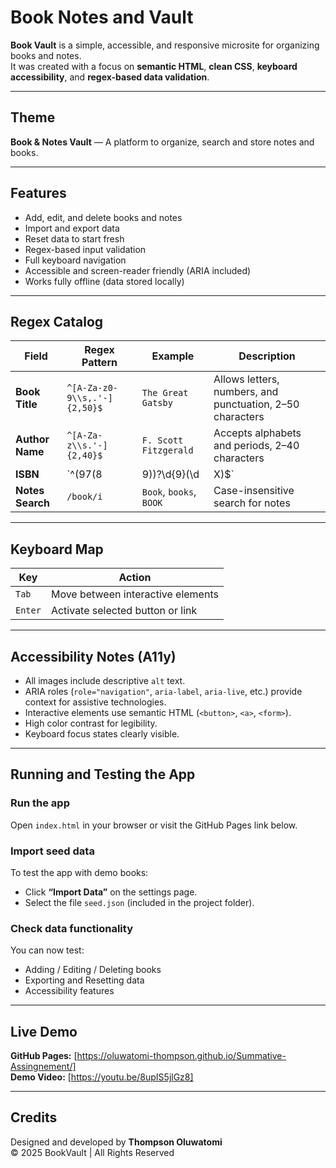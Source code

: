 # Book Notes and  Vault

**Book Vault** is a simple, accessible, and responsive microsite for organizing books and notes.  
It was created with a focus on **semantic HTML**, **clean CSS**, **keyboard accessibility**, and **regex-based data validation**.

---

## Theme
**Book & Notes Vault** — A platform to organize, search and store notes and books.

---

## Features
- Add, edit, and delete books and notes  
- Import and export data  
- Reset data to start fresh  
- Regex-based input validation  
- Full keyboard navigation  
- Accessible and screen-reader friendly (ARIA included)  
- Works fully offline (data stored locally)

---

## Regex Catalog

| Field | Regex Pattern | Example | Description |
|-------|----------------|----------|--------------|
| **Book Title** | `^[A-Za-z0-9\\s,.'-]{2,50}$` | `The Great Gatsby` | Allows letters, numbers, and punctuation, 2–50 characters |
| **Author Name** | `^[A-Za-z\\s.'-]{2,40}$` | `F. Scott Fitzgerald` | Accepts alphabets and periods, 2–40 characters |
| **ISBN** | `^(97(8|9))?\\d{9}(\\d|X)$` | `9783161484100` | Validates 10 or 13-digit ISBN |
| **Notes Search** | `/book/i` | `Book`, `books`, `BOOK` | Case-insensitive search for notes |

---

## Keyboard Map

| Key | Action |
|-----|--------|
| `Tab` | Move between interactive elements |
| `Enter` | Activate selected button or link |

---

## Accessibility Notes (A11y)
- All images include descriptive `alt` text.  
- ARIA roles (`role="navigation"`, `aria-label`, `aria-live`, etc.) provide context for assistive technologies.  
- Interactive elements use semantic HTML (`<button>`, `<a>`, `<form>`).  
- High color contrast for legibility.  
- Keyboard focus states clearly visible.

---

## Running and Testing the App

### Run the app
Open `index.html` in your browser or visit the GitHub Pages link below.

### Import seed data
To test the app with demo books:
- Click **“Import Data”** on the settings page.
- Select the file `seed.json` (included in the project folder).

### Check data functionality
You can now test:
- Adding / Editing / Deleting books
- Exporting and Resetting data
- Accessibility features

---

## Live Demo
**GitHub Pages:** [https://oluwatomi-thompson.github.io/Summative-Assingnement/]  
**Demo Video:** [https://youtu.be/8upIS5jlGz8]

---

## Credits
Designed and developed by **Thompson Oluwatomi**  
© 2025 BookVault | All Rights Reserved
